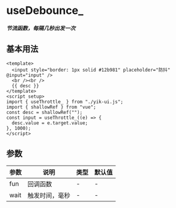 <!--
 * @Author: 刘岩 15136056318@163.com
 * @Date: 2023-09-06 21:15:33
 * @LastEditors: 刘岩 15136056318@163.com
 * @LastEditTime: 2023-09-06 21:19:31
 * @FilePath: /yik-ui-word/docs/useThrottle_.md
 * @Description:
-->
<script setup>
  import UseThrottle from './comps/UseThrottle.vue'
</script>

# useDebounce\_

**_节流函数，每隔几秒出发一次_**

## 基本用法

<UseThrottle></UseThrottle>

```vue
<template>
  <input style="border: 1px solid #12b981" placeholder="防抖" @input="input" />
  <br /><br />
  {{ desc }}
</template>
<script setup>
import { useThrottle_ } from "./yik-ui.js";
import { shallowRef } from "vue";
const desc = shallowRef("");
const input = useThrottle_((e) => {
  desc.value = e.target.value;
}, 1000);
</script>
```

## 参数

| **参数** | **说明**       | **类型** | **默认值** |
| -------- | -------------- | -------- | ---------- |
| fun      | 回调函数       | -        | -          |
| wait     | 触发时间，毫秒 | -        | -          |
